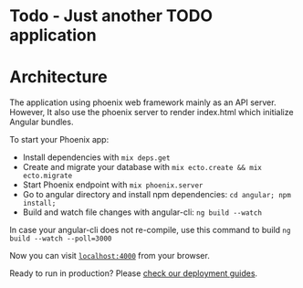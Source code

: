 # Todo - Just another TODO application

# Architecture
  The application using phoenix web framework mainly as an API server. However, It also use the phoenix server to render index.html which initialize Angular bundles.


To start your Phoenix app:

  * Install dependencies with `mix deps.get`
  * Create and migrate your database with `mix ecto.create && mix ecto.migrate`
  * Start Phoenix endpoint with `mix phoenix.server`
  * Go to angular directory and install npm dependencies: `cd angular; npm install;`
  * Build and watch file changes with angular-cli: `ng build --watch`

In case your angular-cli does not re-compile, use this command to build `ng build --watch --poll=3000`
  

Now you can visit [`localhost:4000`](http://localhost:4000) from your browser.

Ready to run in production? Please [check our deployment guides](http://www.phoenixframework.org/docs/deployment).
